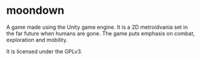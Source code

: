 # moondown
A game made using the Unity game engine. 
It is a 2D metroidvania set in the far future
when humans are gone. The game puts emphasis on
combat, exploration and mobility.

It is licensed under the GPLv3.
